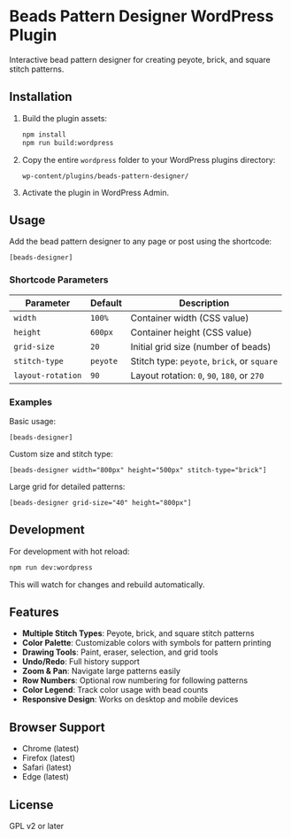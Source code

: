 # Beads Pattern Designer WordPress Plugin

Interactive bead pattern designer for creating peyote, brick, and square stitch patterns.

## Installation

1. Build the plugin assets:
   ```bash
   npm install
   npm run build:wordpress
   ```

2. Copy the entire `wordpress` folder to your WordPress plugins directory:
   ```
   wp-content/plugins/beads-pattern-designer/
   ```

3. Activate the plugin in WordPress Admin.

## Usage

Add the bead pattern designer to any page or post using the shortcode:

```
[beads-designer]
```

### Shortcode Parameters

| Parameter | Default | Description |
|-----------|---------|-------------|
| `width` | `100%` | Container width (CSS value) |
| `height` | `600px` | Container height (CSS value) |
| `grid-size` | `20` | Initial grid size (number of beads) |
| `stitch-type` | `peyote` | Stitch type: `peyote`, `brick`, or `square` |
| `layout-rotation` | `90` | Layout rotation: `0`, `90`, `180`, or `270` |

### Examples

Basic usage:
```
[beads-designer]
```

Custom size and stitch type:
```
[beads-designer width="800px" height="500px" stitch-type="brick"]
```

Large grid for detailed patterns:
```
[beads-designer grid-size="40" height="800px"]
```

## Development

For development with hot reload:
```bash
npm run dev:wordpress
```

This will watch for changes and rebuild automatically.

## Features

- **Multiple Stitch Types**: Peyote, brick, and square stitch patterns
- **Color Palette**: Customizable colors with symbols for pattern printing
- **Drawing Tools**: Paint, eraser, selection, and grid tools
- **Undo/Redo**: Full history support
- **Zoom & Pan**: Navigate large patterns easily
- **Row Numbers**: Optional row numbering for following patterns
- **Color Legend**: Track color usage with bead counts
- **Responsive Design**: Works on desktop and mobile devices

## Browser Support

- Chrome (latest)
- Firefox (latest)
- Safari (latest)
- Edge (latest)

## License

GPL v2 or later